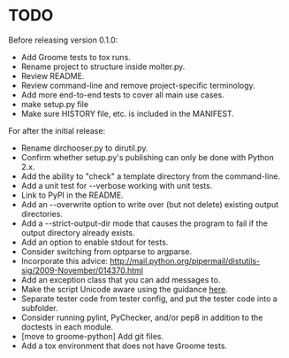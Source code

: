 TODO
====

Before releasing version 0.1.0:

 * Add Groome tests to tox runs.
 * Rename project to structure inside molter.py.
 * Review README.
 * Review command-line and remove project-specific terminology.
 * Add more end-to-end tests to cover all main use cases.
 * make setup.py file
 * Make sure HISTORY file, etc. is included in the MANIFEST.

For after the initial release:

* Rename dirchooser.py to dirutil.py.
* Confirm whether setup.py's publishing can only be done with Python 2.x.
* Add the ability to "check" a template directory from the command-line.
* Add a unit test for --verbose working with unit tests.
* Link to PyPI in the README.
* Add an --overwrite option to write over (but not delete) existing output
  directories.
* Add a --strict-output-dir mode that causes the program to fail if
  the output directory already exists.
* Add an option to enable stdout for tests.
* Consider switching from optparse to argparse.
* Incorporate this advice:
    http://mail.python.org/pipermail/distutils-sig/2009-November/014370.html
* Add an exception class that you can add messages to.
* Make the script Unicode aware using the guidance [here](http://docs.python.org/howto/unicode.html).
* Separate tester code from tester config, and put the tester code into
  a subfolder.
* Consider running pylint, PyChecker, and/or pep8 in addition to the
  doctests in each module.
* [move to groome-python] Add git files.
* Add a tox environment that does not have Groome tests.
